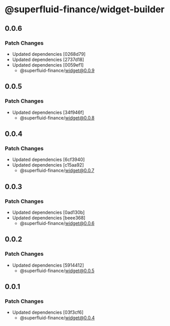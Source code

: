 # @superfluid-finance/widget-builder

## 0.0.6

### Patch Changes

- Updated dependencies [0268d79]
- Updated dependencies [2737d18]
- Updated dependencies [0059ef1]
  - @superfluid-finance/widget@0.0.9

## 0.0.5

### Patch Changes

- Updated dependencies [34f946f]
  - @superfluid-finance/widget@0.0.8

## 0.0.4

### Patch Changes

- Updated dependencies [6cf3940]
- Updated dependencies [c15aa92]
  - @superfluid-finance/widget@0.0.7

## 0.0.3

### Patch Changes

- Updated dependencies [0ad130b]
- Updated dependencies [beee368]
  - @superfluid-finance/widget@0.0.6

## 0.0.2

### Patch Changes

- Updated dependencies [5914412]
  - @superfluid-finance/widget@0.0.5

## 0.0.1

### Patch Changes

- Updated dependencies [03f3cf6]
  - @superfluid-finance/widget@0.0.4
